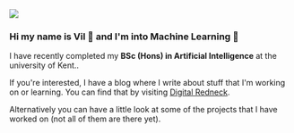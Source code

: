 <img src="https://digitalredneck.co.uk/linkedin_topper.jpeg" />

<h3>Hi my name is Vil 👋 and I'm into Machine Learning 🤖</h3>

I have recently completed my <strong>BSc (Hons) in Artificial Intelligence</strong> at the university of Kent..

If you're interested, I have a blog where I write about stuff that I'm working on or learning. You can find that by visiting <a href="https://digitalredneck.co.uk" target="_blank">Digital Redneck</a>.

Alternatively you can have a little look at some of the projects that I have worked on (not all of them are there yet).